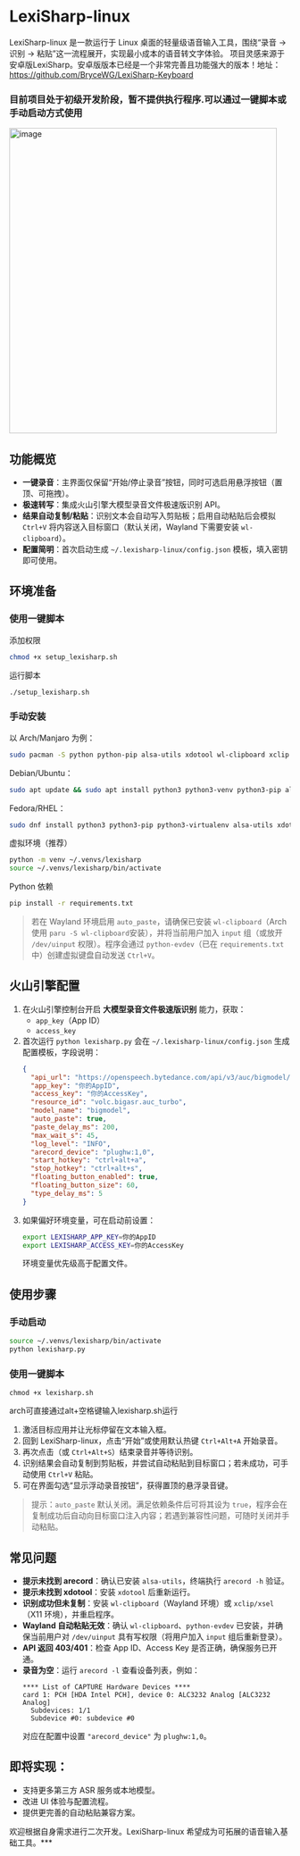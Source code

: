 # LexiSharp-linux

LexiSharp-linux 是一款运行于 Linux 桌面的轻量级语音输入工具，围绕“录音 → 识别 → 粘贴”这一流程展开，实现最小成本的语音转文字体验。
项目灵感来源于安卓版LexiSharp。安卓版版本已经是一个非常完善且功能强大的版本！地址：https://github.com/BryceWG/LexiSharp-Keyboard


### 目前项目处于初级开发阶段，暂不提供执行程序.可以通过一键脚本或手动启动方式使用

<img width="479" height="547" alt="image" src="https://github.com/user-attachments/assets/26d7d875-26da-4004-8270-305192cf16f3" />


## 功能概览
- **一键录音**：主界面仅保留“开始/停止录音”按钮，同时可选启用悬浮按钮（置顶、可拖拽）。
- **极速转写**：集成火山引擎大模型录音文件极速版识别 API。
- **结果自动复制/粘贴**：识别文本会自动写入剪贴板；启用自动粘贴后会模拟 `Ctrl+V` 将内容送入目标窗口（默认关闭，Wayland 下需要安装 `wl-clipboard`）。
- **配置简明**：首次启动生成 `~/.lexisharp-linux/config.json` 模板，填入密钥即可使用。

## 环境准备
### 使用一键脚本

添加权限
```bash
chmod +x setup_lexisharp.sh
```

运行脚本
```bash
./setup_lexisharp.sh
```

### 手动安装
以 Arch/Manjaro 为例：
```bash
sudo pacman -S python python-pip alsa-utils xdotool wl-clipboard xclip tk
```
Debian/Ubuntu：
```bash
sudo apt update && sudo apt install python3 python3-venv python3-pip alsa-utils xdotool wl-clipboard xclip python3-tk
```
Fedora/RHEL：
```bash
sudo dnf install python3 python3-pip python3-virtualenv alsa-utils xdotool wl-clipboard xclip python3-tkinter
```

虚拟环境（推荐）
```bash
python -m venv ~/.venvs/lexisharp
source ~/.venvs/lexisharp/bin/activate
```

Python 依赖
```bash
pip install -r requirements.txt
```

> 若在 Wayland 环境启用 `auto_paste`，请确保已安装 `wl-clipboard`（Arch使用 `paru -S wl-clipboard`安装），并将当前用户加入 `input` 组（或放开 `/dev/uinput` 权限）。程序会通过 `python-evdev`（已在 `requirements.txt` 中）创建虚拟键盘自动发送 `Ctrl+V`。 


## 火山引擎配置
1. 在火山引擎控制台开启 **大模型录音文件极速版识别** 能力，获取：
   - `app_key`（App ID）
   - `access_key`
2. 首次运行 `python lexisharp.py` 会在 `~/.lexisharp-linux/config.json` 生成配置模板，字段说明：
   ```json
   {
     "api_url": "https://openspeech.bytedance.com/api/v3/auc/bigmodel/recognize/flash",
     "app_key": "你的AppID",
     "access_key": "你的AccessKey",
     "resource_id": "volc.bigasr.auc_turbo",
     "model_name": "bigmodel",
     "auto_paste": true,
     "paste_delay_ms": 200,
     "max_wait_s": 45,
     "log_level": "INFO",
     "arecord_device": "plughw:1,0",
     "start_hotkey": "ctrl+alt+a",
     "stop_hotkey": "ctrl+alt+s",
     "floating_button_enabled": true,
     "floating_button_size": 60,
     "type_delay_ms": 5
   }
   ```
3. 如果偏好环境变量，可在启动前设置：
   ```bash
   export LEXISHARP_APP_KEY=你的AppID
   export LEXISHARP_ACCESS_KEY=你的AccessKey
   ```
   环境变量优先级高于配置文件。

## 使用步骤
### 手动启动
```bash
source ~/.venvs/lexisharp/bin/activate
python lexisharp.py
```
### 使用一键脚本
```
chmod +x lexisharp.sh

```
arch可直接通过alt+空格键输入lexisharp.sh运行

1. 激活目标应用并让光标停留在文本输入框。
2. 回到 LexiSharp-linux，点击“开始”或使用默认热键 `Ctrl+Alt+A` 开始录音。
3. 再次点击（或 `Ctrl+Alt+S`）结束录音并等待识别。
4. 识别结果会自动复制到剪贴板，并尝试自动粘贴到目标窗口；若未成功，可手动使用 `Ctrl+V` 粘贴。
5. 可在界面勾选“显示浮动录音按钮”，获得置顶的悬浮录音键。

> 提示：`auto_paste` 默认关闭。满足依赖条件后可将其设为 `true`，程序会在复制成功后自动向目标窗口注入内容；若遇到兼容性问题，可随时关闭并手动粘贴。

## 常见问题
- **提示未找到 arecord**：确认已安装 `alsa-utils`，终端执行 `arecord -h` 验证。
- **提示未找到 xdotool**：安装 `xdotool` 后重新运行。
- **识别成功但未复制**：安装 `wl-clipboard`（Wayland 环境）或 `xclip/xsel`（X11 环境），并重启程序。
- **Wayland 自动粘贴无效**：确认 `wl-clipboard`、`python-evdev` 已安装，并确保当前用户对 `/dev/uinput` 具有写权限（将用户加入 `input` 组后重新登录）。
- **API 返回 403/401**：检查 App ID、Access Key 是否正确，确保服务已开通。
- **录音为空**：运行 `arecord -l` 查看设备列表，例如：
  ```
  **** List of CAPTURE Hardware Devices ****
  card 1: PCH [HDA Intel PCH], device 0: ALC3232 Analog [ALC3232 Analog]
    Subdevices: 1/1
    Subdevice #0: subdevice #0
  ```
  对应在配置中设置 `"arecord_device"` 为 `plughw:1,0`。

## 即将实现：
- 支持更多第三方 ASR 服务或本地模型。
- 改进 UI 体验与配置流程。
- 提供更完善的自动粘贴兼容方案。

欢迎根据自身需求进行二次开发。LexiSharp-linux 希望成为可拓展的语音输入基础工具。***
